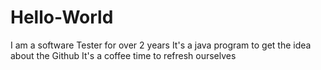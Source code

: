 # Hello-World
I am a software Tester for over 2 years
It's a java program to get the idea about the Github
It's a coffee time to refresh ourselves
